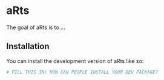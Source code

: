 
<!-- README.md is generated from README.Rmd. Please edit that file -->

# aRts

<!-- badges: start -->
<!-- badges: end -->

The goal of aRts is to …

## Installation

You can install the development version of aRts like so:

``` r
# FILL THIS IN! HOW CAN PEOPLE INSTALL YOUR DEV PACKAGE?
```
